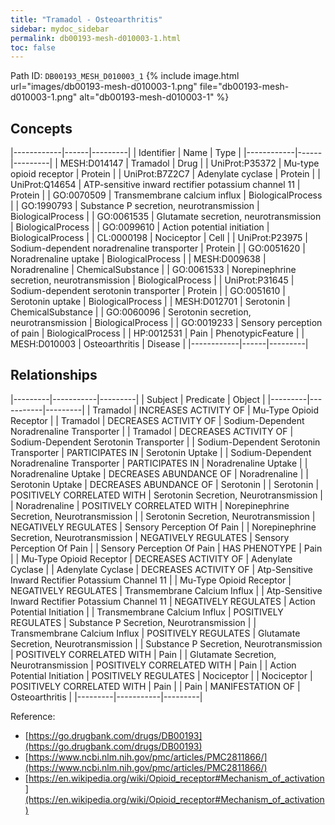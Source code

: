 ```yaml
---
title: "Tramadol - Osteoarthritis"
sidebar: mydoc_sidebar
permalink: db00193-mesh-d010003-1.html
toc: false 
---
```



Path ID: `DB00193_MESH_D010003_1`
{% include image.html url="images/db00193-mesh-d010003-1.png" file="db00193-mesh-d010003-1.png" alt="db00193-mesh-d010003-1" %}

## Concepts

|------------|------|---------|
| Identifier | Name | Type    |
|------------|------|---------|
| MESH:D014147 | Tramadol | Drug |
| UniProt:P35372 | Mu-type opioid receptor | Protein |
| UniProt:B7Z2C7 | Adenylate cyclase | Protein |
| UniProt:Q14654 | ATP-sensitive inward rectifier potassium channel 11 | Protein |
| GO:0070509 | Transmembrane calcium influx | BiologicalProcess |
| GO:1990793 | Substance P secretion, neurotransmission | BiologicalProcess |
| GO:0061535 | Glutamate secretion, neurotransmission | BiologicalProcess |
| GO:0099610 | Action potential initiation | BiologicalProcess |
| CL:0000198 | Nociceptor | Cell |
| UniProt:P23975 | Sodium-dependent noradrenaline transporter | Protein |
| GO:0051620 | Noradrenaline uptake | BiologicalProcess |
| MESH:D009638 | Noradrenaline | ChemicalSubstance |
| GO:0061533 | Norepinephrine secretion, neurotransmission | BiologicalProcess |
| UniProt:P31645 | Sodium-dependent serotonin transporter | Protein |
| GO:0051610 | Serotonin uptake | BiologicalProcess |
| MESH:D012701 | Serotonin | ChemicalSubstance |
| GO:0060096 | Serotonin secretion, neurotransmission | BiologicalProcess |
| GO:0019233 | Sensory perception of pain | BiologicalProcess |
| HP:0012531 | Pain | PhenotypicFeature |
| MESH:D010003 | Osteoarthritis | Disease |
|------------|------|---------|

## Relationships

|---------|-----------|---------|
| Subject | Predicate | Object  |
|---------|-----------|---------|
| Tramadol | INCREASES ACTIVITY OF | Mu-Type Opioid Receptor |
| Tramadol | DECREASES ACTIVITY OF | Sodium-Dependent Noradrenaline Transporter |
| Tramadol | DECREASES ACTIVITY OF | Sodium-Dependent Serotonin Transporter |
| Sodium-Dependent Serotonin Transporter | PARTICIPATES IN | Serotonin Uptake |
| Sodium-Dependent Noradrenaline Transporter | PARTICIPATES IN | Noradrenaline Uptake |
| Noradrenaline Uptake | DECREASES ABUNDANCE OF | Noradrenaline |
| Serotonin Uptake | DECREASES ABUNDANCE OF | Serotonin |
| Serotonin | POSITIVELY CORRELATED WITH | Serotonin Secretion, Neurotransmission |
| Noradrenaline | POSITIVELY CORRELATED WITH | Norepinephrine Secretion, Neurotransmission |
| Serotonin Secretion, Neurotransmission | NEGATIVELY REGULATES | Sensory Perception Of Pain |
| Norepinephrine Secretion, Neurotransmission | NEGATIVELY REGULATES | Sensory Perception Of Pain |
| Sensory Perception Of Pain | HAS PHENOTYPE | Pain |
| Mu-Type Opioid Receptor | DECREASES ACTIVITY OF | Adenylate Cyclase |
| Adenylate Cyclase | DECREASES ACTIVITY OF | Atp-Sensitive Inward Rectifier Potassium Channel 11 |
| Mu-Type Opioid Receptor | NEGATIVELY REGULATES | Transmembrane Calcium Influx |
| Atp-Sensitive Inward Rectifier Potassium Channel 11 | NEGATIVELY REGULATES | Action Potential Initiation |
| Transmembrane Calcium Influx | POSITIVELY REGULATES | Substance P Secretion, Neurotransmission |
| Transmembrane Calcium Influx | POSITIVELY REGULATES | Glutamate Secretion, Neurotransmission |
| Substance P Secretion, Neurotransmission | POSITIVELY CORRELATED WITH | Pain |
| Glutamate Secretion, Neurotransmission | POSITIVELY CORRELATED WITH | Pain |
| Action Potential Initiation | POSITIVELY REGULATES | Nociceptor |
| Nociceptor | POSITIVELY CORRELATED WITH | Pain |
| Pain | MANIFESTATION OF | Osteoarthritis |
|---------|-----------|---------|

Reference: 
  - [https://go.drugbank.com/drugs/DB00193](https://go.drugbank.com/drugs/DB00193)
  - [https://www.ncbi.nlm.nih.gov/pmc/articles/PMC2811866/](https://www.ncbi.nlm.nih.gov/pmc/articles/PMC2811866/)
  - [https://en.wikipedia.org/wiki/Opioid_receptor#Mechanism_of_activation](https://en.wikipedia.org/wiki/Opioid_receptor#Mechanism_of_activation)
